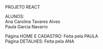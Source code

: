PROJETO REACT <br/>

ALUNOS: <br>
Ana Carolina Tavares Alves </br>
Paula Garcia Navarro 


Página HOME E CADASTRO: Feita pela PAULA </br>
Página DETALHES: Feita pela ANA
